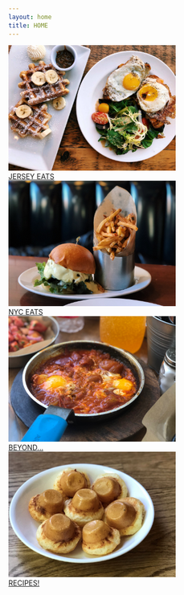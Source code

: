 ```yaml
---
layout: home
title: HOME
---
```

<div class="flex-container" id="home">
  <div class="flex-item-left">
        <a href="/jerseyeats.html" class="nounderline">
            <img src="/assets/images/jerseyeats/patisserie/patisserie.jpg" height="250px" class="image">
            <div class="flexoverlay">JERSEY EATS</div>
        </a>
  </div>
  <div class="flex-item-right">
        <a href="/nyceats.html" class="nounderline">
            <img src="/assets/images/nyceats/burger/fivenap.JPG" height="250px" class="image">
            <div class="flexoverlay">NYC EATS</div>
        </a>
  </div>
  <div class="flex-item-left">
        <a href="/beyond.html" class="nounderline">
            <img src="/assets/images/beyond/israel/shakshuka.JPG" height="250px" class="image">
            <div class="flexoverlay">BEYOND...</div>
        </a>
  </div>
  <div class="flex-item-right">
        <a href="/recipes.html" class="nounderline">
            <img src="/assets/images/recipes/cheesebread/cheesebread2.jpg" height="250px" class="image">
            <div class="flexoverlay">RECIPES!</div>
        </a>
  </div>
</div>